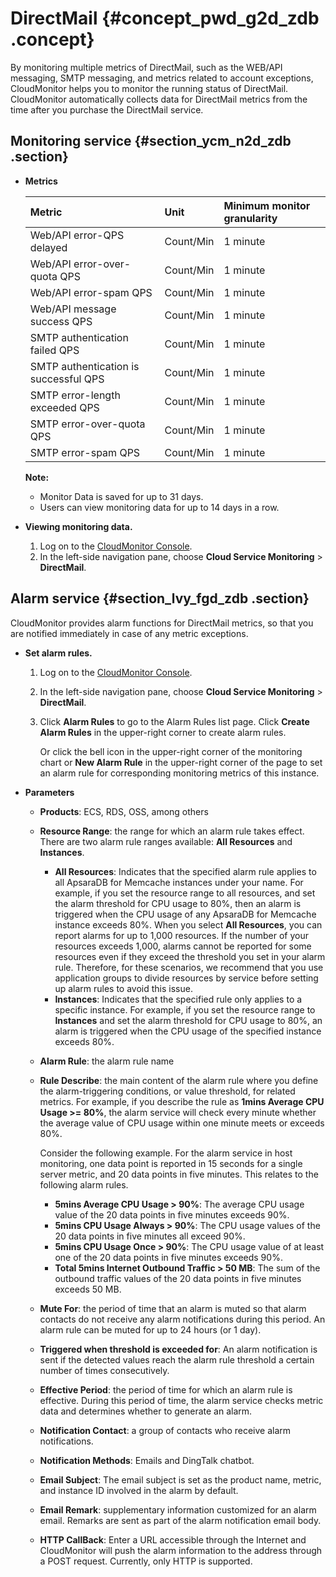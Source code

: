 # DirectMail {#concept_pwd_g2d_zdb .concept}

By monitoring multiple metrics of DirectMail, such as the WEB/API messaging, SMTP messaging, and metrics related to account exceptions, CloudMonitor helps you to monitor the running status of DirectMail. CloudMonitor automatically collects data for DirectMail metrics from the time after you purchase the DirectMail service.

## Monitoring service {#section_ycm_n2d_zdb .section}

-   **Metrics**

    |Metric|Unit|Minimum monitor granularity|
    |:-----|:---|:--------------------------|
    |Web/API error-QPS delayed|Count/Min|1 minute|
    |Web/API error-over-quota QPS|Count/Min|1 minute|
    |Web/API error-spam QPS|Count/Min|1 minute|
    |Web/API message success QPS|Count/Min|1 minute|
    |SMTP authentication failed QPS|Count/Min|1 minute|
    |SMTP authentication is successful QPS|Count/Min|1 minute|
    |SMTP error-length exceeded QPS|Count/Min|1 minute|
    |SMTP error-over-quota QPS|Count/Min|1 minute|
    |SMTP error-spam QPS|Count/Min|1 minute|

    **Note:** 

    -   Monitor Data is saved for up to 31 days.
    -   Users can view monitoring data for up to 14 days in a row.

-   **Viewing monitoring data.**
    1.  Log on to the [CloudMonitor Console](https://partners-intl.console.aliyun.com/#/cms).
    2.  In the left-side navigation pane, choose **Cloud Service Monitoring** \> **DirectMail**.

## Alarm service {#section_lvy_fgd_zdb .section}

CloudMonitor provides alarm functions for DirectMail metrics, so that you are notified immediately in case of any metric exceptions.

-   **Set alarm rules.**

    1.  Log on to the [CloudMonitor Console](https://partners-intl.console.aliyun.com/#/cms).
    2.  In the left-side navigation pane, choose **Cloud Service Monitoring** \> **DirectMail**.
    3.  Click **Alarm Rules** to go to the Alarm Rules list page. Click **Create Alarm Rules** in the upper-right corner to create alarm rules.

        Or click the bell icon in the upper-right corner of the monitoring chart or **New Alarm Rule** in the upper-right corner of the page to set an alarm rule for corresponding monitoring metrics of this instance.

-   **Parameters**
    -   **Products**: ECS, RDS, OSS, among others
    -   **Resource Range**: the range for which an alarm rule takes effect. There are two alarm rule ranges available: **All Resources** and **Instances**.
        -   **All Resources**: Indicates that the specified alarm rule applies to all ApsaraDB for Memcache instances under your name. For example, if you set the resource range to all resources, and set the alarm threshold for CPU usage to 80%, then an alarm is triggered when the CPU usage of any ApsaraDB for Memcache instance exceeds 80%. When you select **All Resources**, you can report alarms for up to 1,000 resources. If the number of your resources exceeds 1,000, alarms cannot be reported for some resources even if they exceed the threshold you set in your alarm rule. Therefore, for these scenarios, we recommend that you use application groups to divide resources by service before setting up alarm rules to avoid this issue.
        -   **Instances**: Indicates that the specified rule only applies to a specific instance. For example, if you set the resource range to **Instances** and set the alarm threshold for CPU usage to 80%, an alarm is triggered when the CPU usage of the specified instance exceeds 80%.
    -   **Alarm Rule**: the alarm rule name
    -   **Rule Describe**: the main content of the alarm rule where you define the alarm-triggering conditions, or value threshold, for related metrics. For example, if you describe the rule as **1mins Average CPU Usage \>= 80%**, the alarm service will check every minute whether the average value of CPU usage within one minute meets or exceeds 80%.

        Consider the following example. For the alarm service in host monitoring, one data point is reported in 15 seconds for a single server metric, and 20 data points in five minutes. This relates to the following alarm rules.

        -   **5mins Average CPU Usage \> 90%**: The average CPU usage value of the 20 data points in five minutes exceeds 90%.
        -   **5mins CPU Usage Always \> 90%**: The CPU usage values of the 20 data points in five minutes all exceed 90%.
        -   **5mins CPU Usage Once \> 90%**: The CPU usage value of at least one of the 20 data points in five minutes exceeds 90%.
        -   **Total 5mins Internet Outbound Traffic \> 50 MB**: The sum of the outbound traffic values of the 20 data points in five minutes exceeds 50 MB.
    -   **Mute For**: the period of time that an alarm is muted so that alarm contacts do not receive any alarm notifications during this period. An alarm rule can be muted for up to 24 hours \(or 1 day\).
    -   **Triggered when threshold is exceeded for**: An alarm notification is sent if the detected values reach the alarm rule threshold a certain number of times consecutively.
    -   **Effective Period**: the period of time for which an alarm rule is effective. During this period of time, the alarm service checks metric data and determines whether to generate an alarm.
    -   **Notification Contact**: a group of contacts who receive alarm notifications.
    -   **Notification Methods**: Emails and DingTalk chatbot.
    -   **Email Subject**: The email subject is set as the product name, metric, and instance ID involved in the alarm by default.
    -   **Email Remark**: supplementary information customized for an alarm email. Remarks are sent as part of the alarm notification email body.
    -    **HTTP CallBack**: Enter a URL accessible through the Internet and CloudMonitor will push the alarm information to the address through a POST request. Currently, only HTTP is supported.

